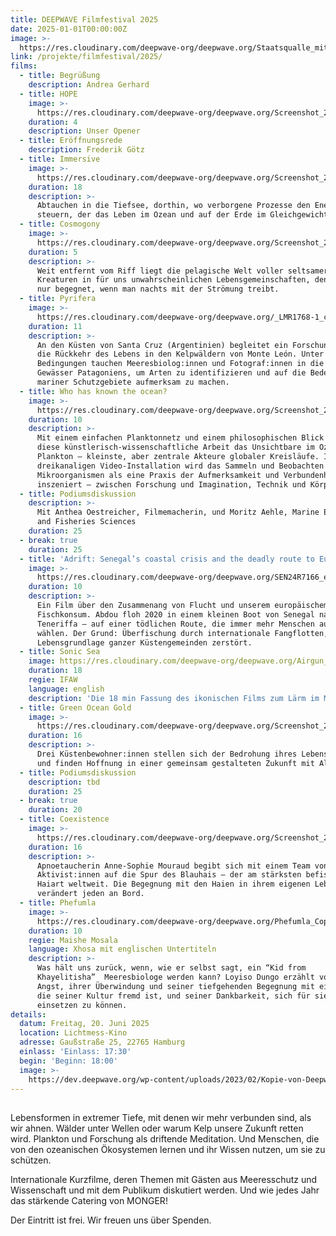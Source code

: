 ```yaml
---
title: DEEPWAVE Filmfestival 2025
date: 2025-01-01T00:00:00Z
image: >-
  https://res.cloudinary.com/deepwave-org/deepwave.org/Staatsqualle_mit_Schweif_auf_Schwarz_vqqnke.jpg
link: /projekte/filmfestival/2025/
films:
  - title: Begrüßung
    description: Andrea Gerhard
  - title: HOPE
    image: >-
      https://res.cloudinary.com/deepwave-org/deepwave.org/Screenshot_2025-02-19_at_20-49-28_fzbhnu.png
    duration: 4
    description: Unser Opener
  - title: Eröffnungsrede
    description: Frederik Götz
  - title: Immersive
    image: >-
      https://res.cloudinary.com/deepwave-org/deepwave.org/Screenshot_2025-05-31_141202_aks7bh.png
    duration: 18
    description: >-
      Abtauchen in die Tiefsee, dorthin, wo verborgene Prozesse den Energiefluss
      steuern, der das Leben im Ozean und auf der Erde im Gleichgewicht hält.
  - title: Cosmogony
    image: >-
      https://res.cloudinary.com/deepwave-org/deepwave.org/Screenshot_2025-05-31_143255_qst7ju.png
    duration: 5
    description: >-
      Weit entfernt vom Riff liegt die pelagische Welt voller seltsamer
      Kreaturen in für uns unwahrscheinlichen Lebensgemeinschaften, denen man
      nur begegnet, wenn man nachts mit der Strömung treibt.
  - title: Pyrifera
    image: >-
      https://res.cloudinary.com/deepwave-org/deepwave.org/_LMR1768-1_copia_fykaag.jpg
    duration: 11
    description: >-
      An den Küsten von Santa Cruz (Argentinien) begleitet ein Forschungsteam
      die Rückkehr des Lebens in den Kelpwäldern von Monte León. Unter harschen
      Bedingungen tauchen Meeresbiolog:innen und Fotograf:innen in die kalten
      Gewässer Patagoniens, um Arten zu identifizieren und auf die Bedeutung
      mariner Schutzgebiete aufmerksam zu machen.
  - title: Who has known the ocean?
    image: >-
      https://res.cloudinary.com/deepwave-org/deepwave.org/Screenshot_2025-05-31_160856_uivrvy.png
    duration: 10
    description: >-
      Mit einem einfachen Planktonnetz und einem philosophischen Blick erkundet
      diese künstlerisch-wissenschaftliche Arbeit das Unsichtbare im Ozean:
      Plankton – kleinste, aber zentrale Akteure globaler Kreisläufe. In einer
      dreikanaligen Video-Installation wird das Sammeln und Beobachten dieser
      Mikroorganismen als eine Praxis der Aufmerksamkeit und Verbundenheit
      inszeniert – zwischen Forschung und Imagination, Technik und Körper.
  - title: Podiumsdiskussion
    description: >-
      Mit Anthea Oestreicher, Filmemacherin, und Moritz Aehle, Marine Ecosystem
      and Fisheries Sciences
    duration: 25
  - break: true
    duration: 25
  - title: 'Adrift: Senegal’s coastal crisis and the deadly route to Europe'
    image: >-
      https://res.cloudinary.com/deepwave-org/deepwave.org/SEN24R7166_eiy7mx.webp
    duration: 10
    description: >-
      Ein Film über den Zusammenang von Flucht und unserem europäischem
      Fischkonsum. Abdou floh 2020 in einem kleinen Boot von Senegal nach
      Teneriffa – auf einer tödlichen Route, die immer mehr Menschen aus Not
      wählen. Der Grund: Überfischung durch internationale Fangflotten, die die
      Lebensgrundlage ganzer Küstengemeinden zerstört.
  - title: Sonic Sea
    image: https://res.cloudinary.com/deepwave-org/deepwave.org/Airgun_06_rdlruc.jpg
    duration: 18
    regie: IFAW
    language: english
    description: 'Die 18 min Fassung des ikonischen Films zum Lärm im Meer.  '
  - title: Green Ocean Gold
    image: >-
      https://res.cloudinary.com/deepwave-org/deepwave.org/Screenshot_2025-05-31_162828_s3rnyc.png
    duration: 16
    description: >-
      Drei Küstenbewohner:innen stellen sich der Bedrohung ihres Lebensraums –
      und finden Hoffnung in einer gemeinsam gestalteten Zukunft mit Algen.
  - title: Podiumsdiskussion
    description: tbd
    duration: 25
  - break: true
    duration: 20
  - title: Coexistence
    image: >-
      https://res.cloudinary.com/deepwave-org/deepwave.org/Screenshot_2025-05-31_161917_eo9hkw.png
    duration: 16
    description: >-
      Apnoetaucherin Anne-Sophie Mouraud begibt sich mit einem Team von
      Aktivist:innen auf die Spur des Blauhais – der am stärksten befischten
      Haiart weltweit. Die Begegnung mit den Haien in ihrem eigenen Lebensraum
      verändert jeden an Bord.
  - title: Phefumla
    image: >-
      https://res.cloudinary.com/deepwave-org/deepwave.org/Phefumla_Copyright_NEWF-Congress_d1yud3.jpg
    duration: 10
    regie: Maishe Mosala
    language: Xhosa mit englischen Untertiteln
    description: >-
      Was hält uns zurück, wenn, wie er selbst sagt, ein “Kid from
      Khayelitisha”  Meeresbiologe werden kann? Loyiso Dungo erzählt von seiner
      Angst, ihrer Überwindung und seiner tiefgehenden Begegnung mit einer Welt,
      die seiner Kultur fremd ist, und seiner Dankbarkeit, sich für sie
      einsetzen zu können.
details:
  datum: Freitag, 20. Juni 2025
  location: Lichtmess-Kino
  adresse: Gaußstraße 25, 22765 Hamburg
  einlass: 'Einlass: 17:30'
  begin: 'Beginn: 18:00'
  image: >-
    https://dev.deepwave.org/wp-content/uploads/2023/02/Kopie-von-Deepwave_FilmFest_HH__FotoJQuast_469-1280x854.jpg
---
```

##

Lebensformen in extremer Tiefe, mit denen wir mehr verbunden sind, als wir ahnen. Wälder unter Wellen oder warum Kelp unsere Zukunft retten wird. Plankton und Forschung als driftende Meditation. Und Menschen, die von den ozeanischen Ökosystemen lernen und ihr Wissen nutzen, um sie zu schützen.

Internationale Kurzfilme, deren Themen mit Gästen aus Meeresschutz und Wissenschaft und mit dem Publikum diskutiert werden. Und wie jedes Jahr das stärkende Catering von MONGER!

Der Eintritt ist frei. Wir freuen uns über Spenden.